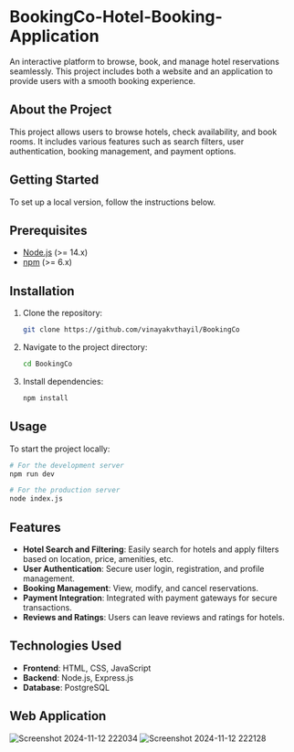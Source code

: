 # BookingCo-Hotel-Booking-Application
An interactive platform to browse, book, and manage hotel reservations seamlessly. This project includes both a website and an application to provide users with a smooth booking experience.

## About the Project
This project allows users to browse hotels, check availability, and book rooms. It includes various features such as search filters, user authentication, booking management, and payment options. 

## Getting Started
To set up a local version, follow the instructions below.

## Prerequisites
- [Node.js](https://nodejs.org/) (>= 14.x)
- [npm](https://www.npmjs.com/) (>= 6.x)

## Installation
1. Clone the repository:
    ```bash
    git clone https://github.com/vinayakvthayil/BookingCo
    ```
2. Navigate to the project directory:
    ```bash
    cd BookingCo
    ```
3. Install dependencies:
    ```bash
    npm install
    ```

## Usage
To start the project locally:
```bash
# For the development server
npm run dev

# For the production server
node index.js
```

## Features
- **Hotel Search and Filtering**: Easily search for hotels and apply filters based on location, price, amenities, etc.
- **User Authentication**: Secure user login, registration, and profile management.
- **Booking Management**: View, modify, and cancel reservations.
- **Payment Integration**: Integrated with payment gateways for secure transactions.
- **Reviews and Ratings**: Users can leave reviews and ratings for hotels.

## Technologies Used
- **Frontend**: HTML, CSS, JavaScript 
- **Backend**: Node.js, Express.js
- **Database**: PostgreSQL

## Web Application
![Screenshot 2024-11-12 222034](https://github.com/user-attachments/assets/34cbec92-6857-4bfe-b43f-abab6512effb)
![Screenshot 2024-11-12 222128](https://github.com/user-attachments/assets/b7287062-9fb2-4b3c-b123-15e038334f18)
